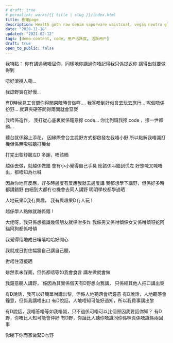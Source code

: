 ```yaml
---
# draft: true
# permalink: works/{{ title | slug }}/index.html
title: 樹窿page
description: Health goth raw denim vaporware waistcoat, vegan neutra glossier. Cronut chartreuse tbh meh schlitz. Snackwave lumbersexual pinterest narwhal.
date: "2020-11-18"
updated: "2021-02-12"
tags: [demo-content, code, 用户活跃度, 活跃用户]
draft: true
open_to_public: false
---
```


我特點：
你冇講過我唔屈你，同樣地你講過你唔記得我只係提返你
講得出就要做得到

唔好滾攪人嘞...

我諗野實在好慢...

有D時侯見工會問你得閒果陣時會做咩....
我答唔到好似會去玩去旅行... 呢個唔係扮野...
就算夾硬答問得兩問就會穿煲

我唔係造作，
我打從心底裏就係鐘意揼 code...
你比到錢我揼 code ，揼一世都願...

聽台就係錦上添花，
因緣際會台主諗野方式都啟發左我唔小野
所以點解我唔識打機但係無啦啦聽打機台


打完出黎舒服左D
多謝，唔該晒


越係去做，就越係做錯
會有小小覺得自己手臭
應該係叫錯到慌左
好想喊又喊唔出，都唔知為乜喊


因為你地有反應，好多時邊度有反應我就去邊度講
我都想學下講野，但係好多時都講錯野
由細到大都冇乜機會去同人講野
明明學校都學過晒

人地玩果D我冇興趣，
我有興趣果D冇人玩 !

越係學人點做就越係錯 !

大佬呀，我只係想搵識幾個朋友就係咁多炸
我係男又係咁傾係女又係咁傾呀蛇阿貓阿狗都係咁傾

我覺得佢地成日嘻嘻哈哈好開心

我就成日對住幅牆自己講自己聽，

對唔住滾攪晒


雖然素未謀面，但係都唔等如我會食言
講左做就會做


我鐘意聽人講野，
係因為其實係個天有D野想向我講，
只係經其他人把口講出黎


有D說話，我可以好簡單咁講出黎，但係人地聽落會唔鐘意
有D說話，人地聽落會鐘意，但係我講唔出口
有D說話，人地唔知可能好過知，所以我費事講出黎

有D說話，我唔答唔等如我唔識，只不過係可唔可以比個原因我要話你知？
有D野，你唔比人知可能會仲好
有D野，你話比人聽你唔識同你係咪真係唔識係兩回事


你睇下你而家做緊D乜野
